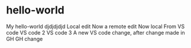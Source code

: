 # hello-world
My hello-world
djdjdjdjd
Local edit
Now a remote edit
Now local
From VS code
VS code 2
VS code 3
A new VS code change, after change made in GH
GH change
